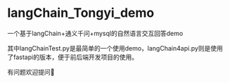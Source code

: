 # langChain_Tongyi_demo
一个基于langChain+通义千问+mysql的自然语言交互回答demo

其中langChainTest.py是最简单的一个使用demo，langChain4api.py则是使用了fastapi的版本，便于前后端开发项目的使用。

有问题欢迎提问🙋
